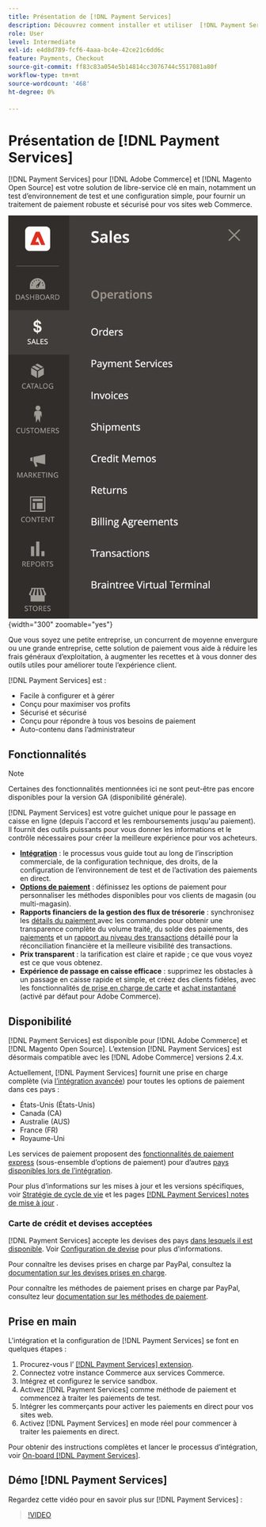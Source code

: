 ```yaml
---
title: Présentation de [!DNL Payment Services]
description: Découvrez comment installer et utiliser  [!DNL Payment Services] en tant que solution de traitement de paiement clé en main, robuste et sécurisée pour vos  [!DNL Adobe Commerce]  et  [!DNL Magento Open Source] sites web.
role: User
level: Intermediate
exl-id: e4d8d789-fcf6-4aaa-bc4e-42ce21c6dd6c
feature: Payments, Checkout
source-git-commit: ff83c83a054e5b14814cc3076744c5517081a80f
workflow-type: tm+mt
source-wordcount: '468'
ht-degree: 0%

---
```


# Présentation de [!DNL Payment Services]

[!DNL Payment Services] pour [!DNL Adobe Commerce] et [!DNL Magento Open Source] est votre solution de libre-service clé en main, notamment un test d’environnement de test et une configuration simple, pour fournir un traitement de paiement robuste et sécurisé pour vos sites web Commerce.

![[!DNL Payment Services] extension Admin view](assets/admin-view.png){width="300" zoomable="yes"}

Que vous soyez une petite entreprise, un concurrent de moyenne envergure ou une grande entreprise, cette solution de paiement vous aide à réduire les frais généraux d’exploitation, à augmenter les recettes et à vous donner des outils utiles pour améliorer toute l’expérience client.

[!DNL Payment Services] est :

* Facile à configurer et à gérer
* Conçu pour maximiser vos profits
* Sécurisé et sécurisé
* Conçu pour répondre à tous vos besoins de paiement
* Auto-contenu dans l’administrateur

## Fonctionnalités

>[!NOTE]
>
>Certaines des fonctionnalités mentionnées ici ne sont peut-être pas encore disponibles pour la version GA (disponibilité générale).

[!DNL Payment Services] est votre guichet unique pour le passage en caisse en ligne (depuis l&#39;accord et les remboursements jusqu&#39;au paiement). Il fournit des outils puissants pour vous donner les informations et le contrôle nécessaires pour créer la meilleure expérience pour vos acheteurs.

* [**Intégration**](onboard.md) : le processus vous guide tout au long de l’inscription commerciale, de la configuration technique, des droits, de la configuration de l’environnement de test et de l’activation des paiements en direct.
* [**Options de paiement**](payments-options.md) : définissez les options de paiement pour personnaliser les méthodes disponibles pour vos clients de magasin (ou multi-magasin).
* **Rapports financiers de la gestion des flux de trésorerie** : synchronisez les [ détails du paiement ](order-payment-status.md) avec les commandes pour obtenir une transparence complète du volume traité, du solde des paiements, des [paiements](payouts.md) et un [rapport au niveau des transactions](transactions.md) détaillé pour la réconciliation financière et la meilleure visibilité des transactions.
* **Prix transparent** : la tarification est claire et rapide ; ce que vous voyez est ce que vous obtenez.
* **Expérience de passage en caisse efficace** : supprimez les obstacles à un passage en caisse rapide et simple, et créez des clients fidèles, avec les fonctionnalités [ de prise en charge de carte](vaulting.md) et [achat instantané](https://experienceleague.adobe.com/docs/commerce-admin/stores-sales/point-of-purchase/checkout-instant-purchase.html) (activé par défaut pour Adobe Commerce).

## Disponibilité

[!DNL Payment Services] est disponible pour [!DNL Adobe Commerce] et [!DNL Magento Open Source]. L’extension [!DNL Payment Services] est désormais compatible avec les [!DNL Adobe Commerce] versions 2.4.x.

Actuellement, [!DNL Payment Services] fournit une prise en charge complète (via [l’intégration avancée](../payment-services/production.md#advanced-onboarding)) pour toutes les options de paiement dans ces pays :

* États-Unis (États-Unis)
* Canada (CA)
* Australie (AUS)
* France (FR)
* Royaume-Uni

Les services de paiement proposent des [fonctionnalités de paiement express](../payment-services/payments-options.md) (sous-ensemble d’options de paiement) pour d’autres [ pays disponibles lors de l’intégration](../payment-services/production.md#complete-merchant-onboarding).

Pour plus d’informations sur les mises à jour et les versions spécifiques, voir [Stratégie de cycle de vie](https://experienceleague.adobe.com/docs/commerce-operations/release/planning/lifecycle-policy.html) et les pages [[!DNL Payment Services]  notes de mise à jour](release-notes.md) .

### Carte de crédit et devises acceptées

[!DNL Payment Services] accepte les devises des pays [dans lesquels il est disponible](#availability). Voir [Configuration de devise](https://experienceleague.adobe.com/docs/commerce-admin/stores-sales/site-store/currency/currency-configuration.html) pour plus d’informations.

Pour connaître les devises prises en charge par PayPal, consultez la [documentation sur les devises prises en charge](https://developer.paypal.com/docs/reports/reference/paypal-supported-currencies/).

Pour connaître les méthodes de paiement prises en charge par PayPal, consultez leur [documentation sur les méthodes de paiement](https://developer.paypal.com/docs/checkout/payment-methods/).

## Prise en main

L&#39;intégration et la configuration de [!DNL Payment Services] se font en quelques étapes :

1. Procurez-vous l’ [[!DNL Payment Services] extension](install.md).
1. Connectez votre instance Commerce aux services Commerce.
1. Intégrez et configurez le service sandbox.
1. Activez [!DNL Payment Services] comme méthode de paiement et commencez à traiter les paiements de test.
1. Intégrer les commerçants pour activer les paiements en direct pour vos sites web.
1. Activez [!DNL Payment Services] en mode réel pour commencer à traiter les paiements en direct.

Pour obtenir des instructions complètes et lancer le processus d’intégration, voir [On-board [!DNL Payment Services]](onboard.md).

## Démo [!DNL Payment Services]

Regardez cette vidéo pour en savoir plus sur [!DNL Payment Services] :

>[!VIDEO](https://video.tv.adobe.com/v/343990?quality=12)
